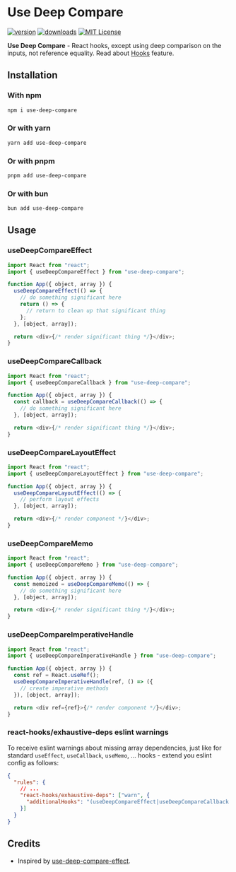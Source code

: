 # Use Deep Compare

<!-- prettier-ignore-start -->
[![version][version-badge]][package]
[![downloads][downloads-badge]][npmtrends]
[![MIT License][license-badge]][license]
<!-- prettier-ignore-end -->

**Use Deep Compare** - React hooks, except using deep comparison on the inputs, not reference equality.
Read about [Hooks](https://reactjs.org/docs/hooks-intro.html) feature.

## Installation

### With npm

```sh
npm i use-deep-compare
```

### Or with yarn

```sh
yarn add use-deep-compare
```

### Or with pnpm

```sh
pnpm add use-deep-compare
```

### Or with bun

```sh
bun add use-deep-compare
```

## Usage

### useDeepCompareEffect

```js
import React from "react";
import { useDeepCompareEffect } from "use-deep-compare";

function App({ object, array }) {
  useDeepCompareEffect(() => {
    // do something significant here
    return () => {
      // return to clean up that significant thing
    };
  }, [object, array]);

  return <div>{/* render significant thing */}</div>;
}
```

### useDeepCompareCallback

```js
import React from "react";
import { useDeepCompareCallback } from "use-deep-compare";

function App({ object, array }) {
  const callback = useDeepCompareCallback(() => {
    // do something significant here
  }, [object, array]);

  return <div>{/* render significant thing */}</div>;
}
```

### useDeepCompareLayoutEffect

```js
import React from "react";
import { useDeepCompareLayoutEffect } from "use-deep-compare";

function App({ object, array }) {
  useDeepCompareLayoutEffect(() => {
    // perform layout effects
  }, [object, array]);

  return <div>{/* render component */}</div>;
}
```

### useDeepCompareMemo

```js
import React from "react";
import { useDeepCompareMemo } from "use-deep-compare";

function App({ object, array }) {
  const memoized = useDeepCompareMemo(() => {
    // do something significant here
  }, [object, array]);

  return <div>{/* render significant thing */}</div>;
}
```

### useDeepCompareImperativeHandle

```js
import React from "react";
import { useDeepCompareImperativeHandle } from "use-deep-compare";

function App({ object, array }) {
  const ref = React.useRef();
  useDeepCompareImperativeHandle(ref, () => ({
    // create imperative methods
  }), [object, array]);

  return <div ref={ref}>{/* render component */}</div>;
}
```

### react-hooks/exhaustive-deps eslint warnings

To receive eslint warnings about missing array dependencies, just like for standard `useEffect`, `useCallback`, `useMemo`, ... hooks - extend you eslint config as follows:

```json
{
  "rules": {
    // ...
    "react-hooks/exhaustive-deps": ["warn", {
      "additionalHooks": "(useDeepCompareEffect|useDeepCompareCallback|useDeepCompareMemo|useDeepCompareImperativeHandle|useDeepCompareLayoutEffect)"
    }]
  }
}
```

## Credits

- Inspired by [use-deep-compare-effect](https://github.com/kentcdodds/use-deep-compare-effect).

<!-- prettier-ignore-start -->
[npm]: https://www.npmjs.com
[version-badge]: https://img.shields.io/npm/v/use-deep-compare.svg
[package]: https://www.npmjs.com/package/use-deep-compare
[downloads-badge]: https://img.shields.io/npm/dt/use-deep-compare.svg
[npmtrends]: http://www.npmtrends.com/use-deep-compare
[license-badge]: https://img.shields.io/npm/l/use-deep-compare.svg
[license]: https://github.com/sandiiarov/use-deep-compare/blob/master/LICENSE
<!-- prettier-ignore-end -->
